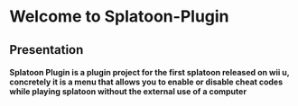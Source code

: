# Welcome to Splatoon-Plugin
## Presentation

#### Splatoon Plugin is a plugin project for the first splatoon released on wii u, concretely it is a menu that allows you to enable or disable cheat codes while playing splatoon without the external use of a computer
